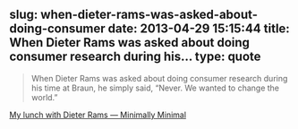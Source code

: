 slug: when-dieter-rams-was-asked-about-doing-consumer
date: 2013-04-29 15:15:44
title: When Dieter Rams was asked about doing consumer research during his...
type: quote
---

> When Dieter Rams was asked about doing consumer research during his time at Braun, he simply said, “Never. We wanted to change the world.”

[My lunch with Dieter Rams — Minimally Minimal](http://www.minimallyminimal.com/blog/my-lunch-with-dieter-rams)
